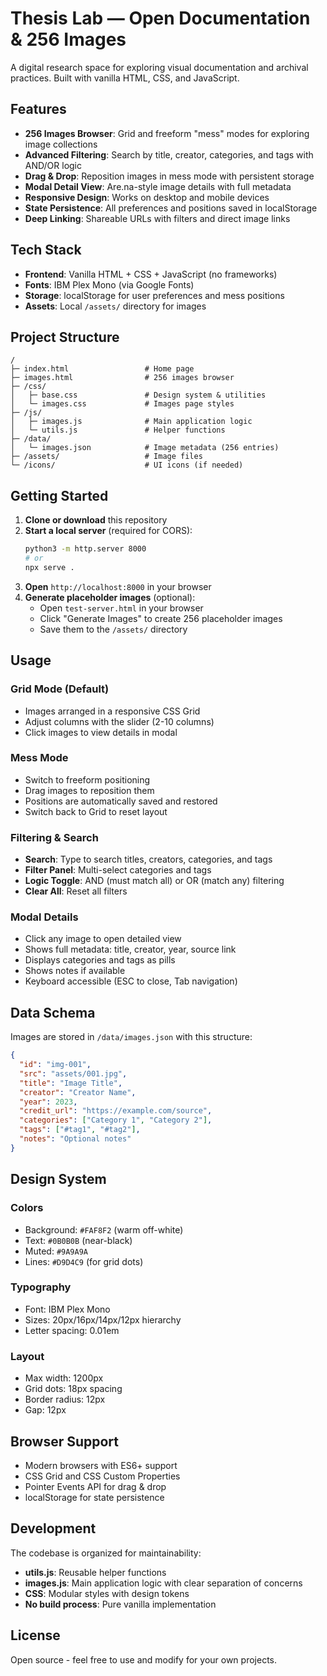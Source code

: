 # Thesis Lab — Open Documentation & 256 Images

A digital research space for exploring visual documentation and archival practices. Built with vanilla HTML, CSS, and JavaScript.

## Features

- **256 Images Browser**: Grid and freeform "mess" modes for exploring image collections
- **Advanced Filtering**: Search by title, creator, categories, and tags with AND/OR logic
- **Drag & Drop**: Reposition images in mess mode with persistent storage
- **Modal Detail View**: Are.na-style image details with full metadata
- **Responsive Design**: Works on desktop and mobile devices
- **State Persistence**: All preferences and positions saved in localStorage
- **Deep Linking**: Shareable URLs with filters and direct image links

## Tech Stack

- **Frontend**: Vanilla HTML + CSS + JavaScript (no frameworks)
- **Fonts**: IBM Plex Mono (via Google Fonts)
- **Storage**: localStorage for user preferences and mess positions
- **Assets**: Local `/assets/` directory for images

## Project Structure

```
/
├─ index.html                 # Home page
├─ images.html                # 256 images browser
├─ /css/
│   ├─ base.css               # Design system & utilities
│   └─ images.css             # Images page styles
├─ /js/
│   ├─ images.js              # Main application logic
│   └─ utils.js               # Helper functions
├─ /data/
│   └─ images.json            # Image metadata (256 entries)
├─ /assets/                   # Image files
└─ /icons/                    # UI icons (if needed)
```

## Getting Started

1. **Clone or download** this repository
2. **Start a local server** (required for CORS):
   ```bash
   python3 -m http.server 8000
   # or
   npx serve .
   ```
3. **Open** `http://localhost:8000` in your browser
4. **Generate placeholder images** (optional):
   - Open `test-server.html` in your browser
   - Click "Generate Images" to create 256 placeholder images
   - Save them to the `/assets/` directory

## Usage

### Grid Mode (Default)
- Images arranged in a responsive CSS Grid
- Adjust columns with the slider (2-10 columns)
- Click images to view details in modal

### Mess Mode
- Switch to freeform positioning
- Drag images to reposition them
- Positions are automatically saved and restored
- Switch back to Grid to reset layout

### Filtering & Search
- **Search**: Type to search titles, creators, categories, and tags
- **Filter Panel**: Multi-select categories and tags
- **Logic Toggle**: AND (must match all) or OR (match any) filtering
- **Clear All**: Reset all filters

### Modal Details
- Click any image to open detailed view
- Shows full metadata: title, creator, year, source link
- Displays categories and tags as pills
- Shows notes if available
- Keyboard accessible (ESC to close, Tab navigation)

## Data Schema

Images are stored in `/data/images.json` with this structure:

```json
{
  "id": "img-001",
  "src": "assets/001.jpg",
  "title": "Image Title",
  "creator": "Creator Name",
  "year": 2023,
  "credit_url": "https://example.com/source",
  "categories": ["Category 1", "Category 2"],
  "tags": ["#tag1", "#tag2"],
  "notes": "Optional notes"
}
```

## Design System

### Colors
- Background: `#FAF8F2` (warm off-white)
- Text: `#0B0B0B` (near-black)
- Muted: `#9A9A9A`
- Lines: `#D9D4C9` (for grid dots)

### Typography
- Font: IBM Plex Mono
- Sizes: 20px/16px/14px/12px hierarchy
- Letter spacing: 0.01em

### Layout
- Max width: 1200px
- Grid dots: 18px spacing
- Border radius: 12px
- Gap: 12px

## Browser Support

- Modern browsers with ES6+ support
- CSS Grid and CSS Custom Properties
- Pointer Events API for drag & drop
- localStorage for state persistence

## Development

The codebase is organized for maintainability:

- **utils.js**: Reusable helper functions
- **images.js**: Main application logic with clear separation of concerns
- **CSS**: Modular styles with design tokens
- **No build process**: Pure vanilla implementation

## License

Open source - feel free to use and modify for your own projects.
